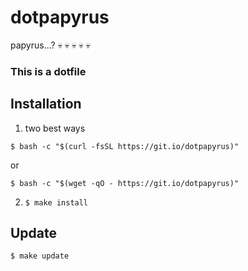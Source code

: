 # dotpapyrus

papyrus...? :skull: :skull: :skull: :skull: :skull:

### This is a dotfile

## Installation

1. two best ways

```
$ bash -c "$(curl -fsSL https://git.io/dotpapyrus)"
```

or

```
$ bash -c "$(wget -qO - https://git.io/dotpapyrus)"
```

2. ```$ make install```


## Update

```
$ make update
```

